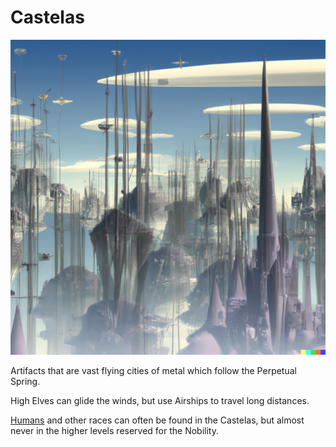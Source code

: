 # Castelas

![Castela](images/castela.png)

Artifacts that are vast flying cities of metal which follow the Perpetual Spring.

High Elves can glide the winds, but use Airships to travel long distances.

[Humans](humans.md) and other races can often be found in the Castelas, but almost never in the higher levels reserved for the Nobility.
